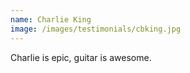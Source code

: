 ```yaml
---
name: Charlie King
image: /images/testimonials/cbking.jpg
---
```


Charlie is epic, guitar is awesome.